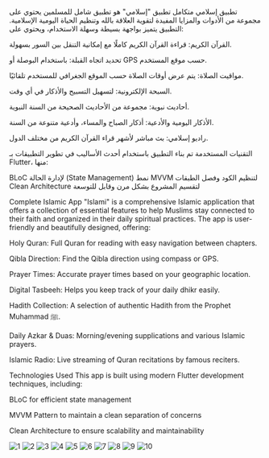  تطبيق إسلامي متكامل
تطبيق "إسلامي" هو تطبيق شامل للمسلمين يحتوي على مجموعة من الأدوات والمزايا المفيدة لتقوية العلاقة بالله وتنظيم الحياة اليومية الإسلامية. التطبيق يتميز بواجهة بسيطة وسهلة الاستخدام، ويحتوي على:

 القرآن الكريم: قراءة القرآن الكريم كاملًا مع إمكانية التنقل بين السور بسهولة.

 تحديد اتجاه القبلة: باستخدام البوصلة أو GPS حسب موقع المستخدم.

 مواقيت الصلاة: يتم عرض أوقات الصلاة حسب الموقع الجغرافي للمستخدم تلقائيًا.

 السبحة الإلكترونية: لتسهيل التسبيح والأذكار في أي وقت.

 أحاديث نبوية: مجموعة من الأحاديث الصحيحة من السنة النبوية.

 الأذكار اليومية والأدعية: أذكار الصباح والمساء، وأدعية متنوعة من السنة.

 راديو إسلامي: بث مباشر لأشهر قراء القرآن الكريم من مختلف الدول.

 التقنيات المستخدمة
تم بناء التطبيق باستخدام أحدث الأساليب في تطوير التطبيقات بـ Flutter، منها:

 BLoC لإدارة الحالة (State Management)
 نمط MVVM لتنظيم الكود وفصل الطبقات
 Clean Architecture لتقسيم المشروع بشكل مرن وقابل للتوسعة

 Complete Islamic App
"Islami" is a comprehensive Islamic application that offers a collection of essential features to help Muslims stay connected to their faith and organized in their daily spiritual practices. The app is user-friendly and beautifully designed, offering:

 Holy Quran: Full Quran for reading with easy navigation between chapters.

 Qibla Direction: Find the Qibla direction using compass or GPS.

 Prayer Times: Accurate prayer times based on your geographic location.

 Digital Tasbeeh: Helps you keep track of your daily dhikr easily.

 Hadith Collection: A selection of authentic Hadith from the Prophet Muhammad ﷺ.

 Daily Azkar & Duas: Morning/evening supplications and various Islamic prayers.

 Islamic Radio: Live streaming of Quran recitations by famous reciters.

 Technologies Used
This app is built using modern Flutter development techniques, including:

 BLoC for efficient state management

 MVVM Pattern to maintain a clean separation of concerns

 Clean Architecture to ensure scalability and maintainability
 
![1](https://github.com/user-attachments/assets/e997484c-e0d1-42db-86a4-a76e283f0c40)
![2](https://github.com/user-attachments/assets/f452ff70-d004-4e9c-a9d3-723aea2939d9)
![3](https://github.com/user-attachments/assets/d3eefeb4-8537-4e5c-946d-491fe9ab444f)
![4](https://github.com/user-attachments/assets/15b855ee-1a82-4896-9c0d-4edc49b608c2)
![5](https://github.com/user-attachments/assets/c94c979c-4f9d-44c2-84d7-976987196700)
![6](https://github.com/user-attachments/assets/38d3fbe3-03dd-4d9d-b664-22854edfc8c9)
![7](https://github.com/user-attachments/assets/ff1fd301-aef0-454e-b841-e731e475c17a)
![8](https://github.com/user-attachments/assets/c70d1f8c-5f6e-4546-85f0-4fb660d01522)
![9](https://github.com/user-attachments/assets/c39d7be9-e54c-4b5c-96c9-c0e714ebac42)
![10](https://github.com/user-attachments/assets/62319a6b-5a72-4489-8686-d4ff3203b595)
